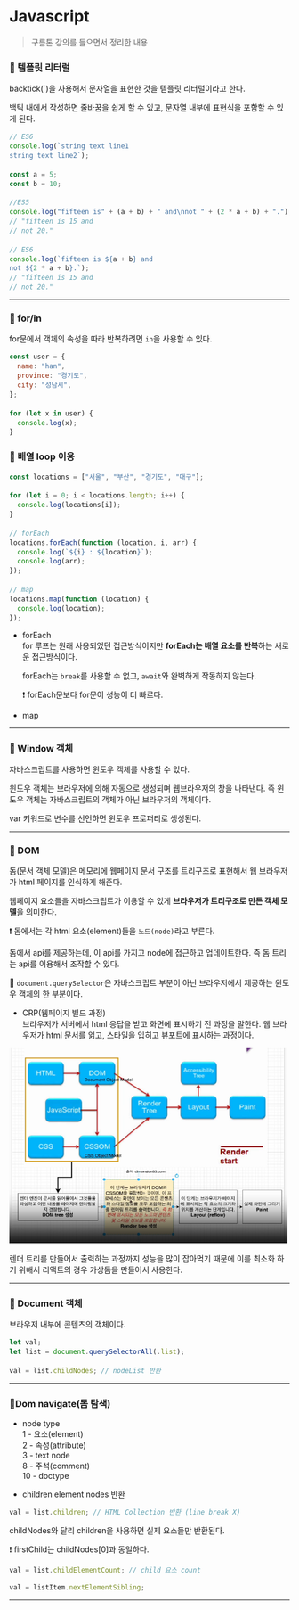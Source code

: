 # Javascript

> 구름톤 강의를 들으면서 정리한 내용

### 🔹 템플릿 리터럴

backtick(`)을 사용해서 문자열을 표현한 것을 템플릿 리터럴이라고 한다.

백틱 내에서 작성하면 줄바꿈을 쉽게 할 수 있고, 문자열 내부에 표현식을 포함할 수 있게 된다.

```js
// ES6
console.log(`string text line1
string text line2`);

const a = 5;
const b = 10;

//ES5
console.log("fifteen is" + (a + b) + " and\nnot " + (2 * a + b) + ".");
// "fifteen is 15 and
// not 20."

// ES6
console.log(`fifteen is ${a + b} and
not ${2 * a + b}.`);
// "fifteen is 15 and
// not 20."
```

---

### 🔹 for/in

for문에서 객체의 속성을 따라 반복하려면 `in`을 사용할 수 있다.

```js
const user = {
  name: "han",
  province: "경기도",
  city: "성남시",
};

for (let x in user) {
  console.log(x);
}
```

### 🔹 배열 loop 이용

```js
const locations = ["서울", "부산", "경기도", "대구"];

for (let i = 0; i < locations.length; i++) {
  console.log(locations[i]);
}

// forEach
locations.forEach(function (location, i, arr) {
  console.log(`${i} : ${location}`);
  console.log(arr);
});

// map
locations.map(function (location) {
  console.log(location);
});
```

- forEach<br>
  for 루프는 원래 사용되었던 접근방식이지만 **forEach는 배열 요소를 반복**하는 새로운 접근방식이다.

  forEach는 `break`를 사용할 수 없고, `await`와 완벽하게 작동하지 않는다.

  ❗ forEach문보다 for문이 성능이 더 빠르다.

- map<br>

---

### 🔹 Window 객체

자바스크립트를 사용하면 윈도우 객체를 사용할 수 있다.

윈도우 객체는 브라우저에 의해 자동으로 생성되며 웹브라우저의 창을 나타낸다. 즉 윈도우 객체는 자바스크립트의 객체가 아닌 브라우저의 객체이다.

var 키워드로 변수를 선언하면 윈도우 프로퍼티로 생성된다.

---

### 🔹 DOM

돔(문서 객체 모델)은 메모리에 웹페이지 문서 구조를 트리구조로 표현해서 웹 브라우저가 html 페이지를 인식하게 해준다.

웹페이지 요소들을 자바스크립트가 이용할 수 있게 **브라우저가 트리구조로 만든 객체 모델**을 의미한다.

❗ 돔에서는 각 html 요소(element)들을 `노드(node)`라고 부른다.

돔에서 api를 제공하는데, 이 api를 가지고 node에 접근하고 업데이트한다. 즉 돔 트리는 api를 이용해서 조작할 수 있다.

🔎 `document.querySelector`은 자바스크립트 부분이 아닌 브라우저에서 제공하는 윈도우 객체의 한 부분이다.

- CRP(웹페이지 빌드 과정)<br>
  브라우저가 서버에서 html 응답을 받고 화면에 표시하기 전 과정을 말한다. 웹 브라우저가 html 문서를 읽고, 스타일을 입히고 뷰포트에 표시하는 과정이다.

<img src="./img/goormLecture_DOM.png" style="width: 500px; height: 350px;">

렌더 트리를 만들어서 출력하는 과정까지 성능을 많이 잡아먹기 때문에 이를 최소화 하기 위해서 리액트의 경우 가상돔을 만들어서 사용한다.

---

### 🔹 Document 객체

브라우저 내부에 콘텐츠의 객체이다.

```js
let val;
let list = document.querySelectorAll(.list);

val = list.childNodes; // nodeList 반환
```

---

### 🔹Dom navigate(돔 탐색)

- node type<br>
  1 - 요소(element)<br>
  2 - 속성(attribute)<br>
  3 - text node<br>
  8 - 주석(comment)<br>
  10 - doctype

- children element nodes 반환

```js
val = list.children; // HTML Collection 반환 (line break X)
```

childNodes와 달리 children을 사용하면 실제 요소들만 반환된다.

❗ firstChild는 childNodes[0]과 동일하다.

```js
val = list.childElementCount; // child 요소 count
```

```js
val = listItem.nextElementSibling;
```

---
